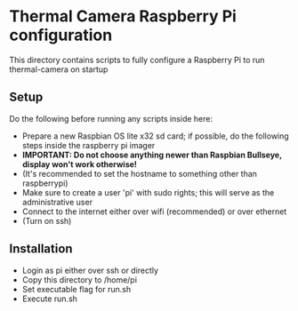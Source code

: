 # Thermal Camera Raspberry Pi configuration

This directory contains scripts to fully configure a Raspberry Pi to run thermal-camera on startup

## Setup

Do the following before running any scripts inside here:

- Prepare a new Raspbian OS lite x32 sd card; if possible, do the following steps inside the raspberry pi imager
- **IMPORTANT: Do not choose anything newer than Raspbian Bullseye, display won't work otherwise!**
- (It's recommended to set the hostname to something other than raspberrypi)
- Make sure to create a user 'pi' with sudo rights; this will serve as the administrative user
- Connect to the internet either over wifi (recommended) or over ethernet
- (Turn on ssh)

## Installation

- Login as pi either over ssh or directly
- Copy this directory to /home/pi
- Set executable flag for run.sh
- Execute run.sh
